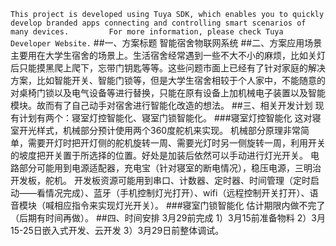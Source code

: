 `This project is developed using Tuya SDK, which enables you to quickly develop branded apps connecting and controlling smart scenarios of many devices.         For more information, please check Tuya Developer Website.`
##一、方案标题
智能宿舍物联网系统
##二、方案应用场景
主要用在大学生宿舍的场景上。生活宿舍经常遇到一些不大不小的麻烦，比如关灯后只能摸黑爬上爬下，忘带门钥匙等等。这些问题市面上已经有了针对家庭的解决方案，比如智能开关、智能门锁等，但是大学生宿舍相较于个人家中，不能随意的对桌椅门锁以及电气设备等进行替换，只能在原有设备上加机械电子装置以及智能模块。故而有了自己动手对宿舍进行智能化改造的想法。
##三、相关开发计划
现有计划有两个：寝室灯控智能化、寝室门锁智能化。
###寝室灯控智能化
 这对寝室开光样式，机械部分预计使用两个360度舵机来实现。
 机械部分原理非常简单，需要开灯时把开灯侧的舵机旋转一周、需要光灯时另一侧旋转一周，利用开关的坡度把开关置于所选择的位置。好处是加装后依然可以手动进行灯光开关。
 电路部分可能用到电源适配器，充电宝（针对寝室的断电情况），稳压电源，三明治开发板，舵机。
 开发板资源可能用到串口、计数器、定时器、时间管理（定时启动——看情况完成）、蓝牙（手机控制灯光打开）、wifi（远程控制开关打开）、语音模块（喊相应指令来实现灯光开关）。
###寝室门锁智能化
估计期限内做不完了（后期有时间再做）。
##四、时间安排
 3月29前完成 
 1）3月15前准备物料
 2）3月15-25日嵌入式开发、云开发
 3）3月29日前整体调试。
 

